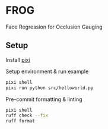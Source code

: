 # FROG
Face Regression for Occlusion Gauging


## Setup

Install [pixi](https://pixi.sh/latest/)

Setup environment & run example

```bash
pixi shell
pixi run python src/helloworld.py
```

Pre-commit formatting & linting
```bash
pixi shell
ruff check --fix
ruff format
```